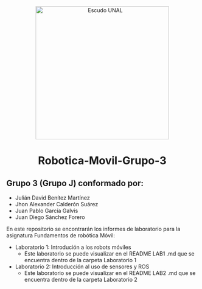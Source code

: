 <div align="center">
<picture>
    <source srcset="https://imgur.com/5bYAzsb.png" media="(prefers-color-scheme: dark)">
    <source srcset="https://imgur.com/Os03JoE.png" media="(prefers-color-scheme: light)">
    <img src="https://imgur.com/Os03JoE.png" alt="Escudo UNAL" width="350px">
</picture>

# Robotica-Movil-Grupo-3
</div>

## Grupo 3 (Grupo J) conformado por:
- Julián David Benítez Martínez
- Jhon Alexander Calderón Suárez
- Juan Pablo García Galvis
- Juan Diego Sánchez Forero

  
En este repositorio se encontrarán los informes de laboratorio para la asignatura Fundamentos de robótica Móvil:
- Laboratorio 1: Introdución a los robots móviles
  - Este laboratorio se puede visualizar en el README LAB1 .md que se encuentra dentro de la carpeta Laboratorio 1
- Laboratorio 2: Introducción al uso de sensores y ROS
  - Este laboratorio se puede visualizar en el README LAB2 .md que se encuentra dentro de la carpeta Laboratorio 2

